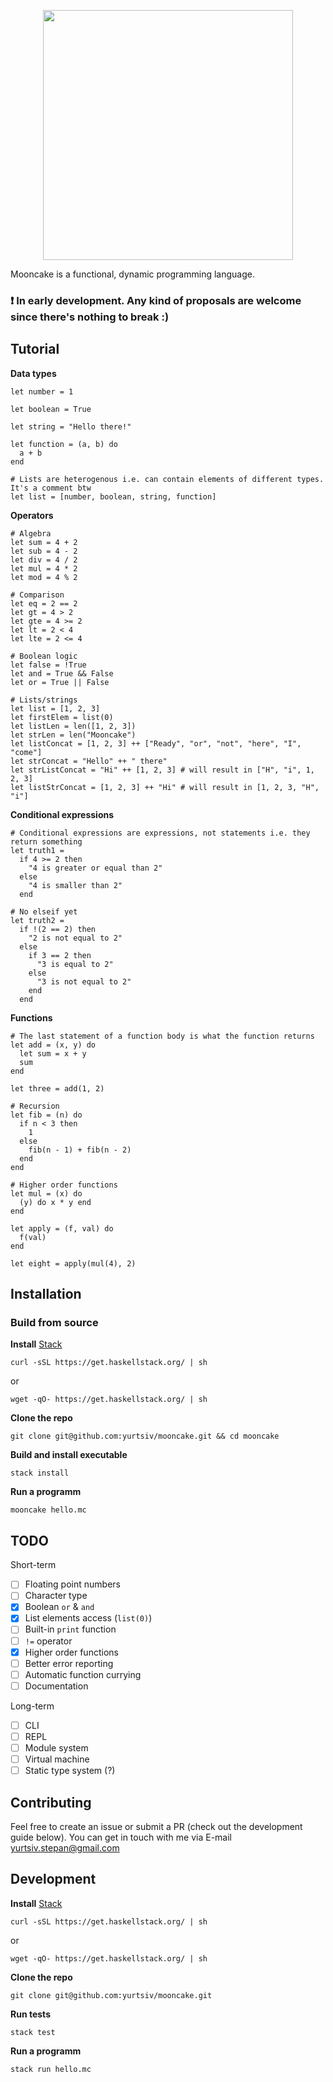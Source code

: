 <p align="center">
  <img src="https://i.ibb.co/QC9rs0Q/mooncake-font.png" height="400px"/>
</p>

Mooncake is a functional, dynamic programming language.

### ❗ In early development. Any kind of proposals are welcome since there's nothing to break :)

## Tutorial

**Data types**

```
let number = 1

let boolean = True

let string = "Hello there!"

let function = (a, b) do
  a + b
end

# Lists are heterogenous i.e. can contain elements of different types. It's a comment btw
let list = [number, boolean, string, function]
```

**Operators**

```
# Algebra
let sum = 4 + 2
let sub = 4 - 2
let div = 4 / 2
let mul = 4 * 2
let mod = 4 % 2

# Comparison
let eq = 2 == 2
let gt = 4 > 2
let gte = 4 >= 2
let lt = 2 < 4
let lte = 2 <= 4

# Boolean logic
let false = !True
let and = True && False
let or = True || False

# Lists/strings
let list = [1, 2, 3]
let firstElem = list(0)
let listLen = len([1, 2, 3])
let strLen = len("Mooncake")
let listConcat = [1, 2, 3] ++ ["Ready", "or", "not", "here", "I", "come"]
let strConcat = "Hello" ++ " there"
let strListConcat = "Hi" ++ [1, 2, 3] # will result in ["H", "i", 1, 2, 3]
let listStrConcat = [1, 2, 3] ++ "Hi" # will result in [1, 2, 3, "H", "i"]
```

**Conditional expressions**

```
# Conditional expressions are expressions, not statements i.e. they return something
let truth1 =
  if 4 >= 2 then
    "4 is greater or equal than 2"
  else
    "4 is smaller than 2"
  end

# No elseif yet
let truth2 =
  if !(2 == 2) then
    "2 is not equal to 2"
  else
    if 3 == 2 then
      "3 is equal to 2"
    else
      "3 is not equal to 2"
    end
  end
```

**Functions**

```
# The last statement of a function body is what the function returns
let add = (x, y) do
  let sum = x + y
  sum
end

let three = add(1, 2)

# Recursion
let fib = (n) do
  if n < 3 then
    1
  else
    fib(n - 1) + fib(n - 2)
  end
end

# Higher order functions
let mul = (x) do
  (y) do x * y end
end

let apply = (f, val) do
  f(val)
end
  
let eight = apply(mul(4), 2)
```

## Installation

### Build from source

**Install** [Stack](https://docs.haskellstack.org/en/stable/README/)

```
curl -sSL https://get.haskellstack.org/ | sh
```

or

```
wget -qO- https://get.haskellstack.org/ | sh
```

**Clone the repo**

```
git clone git@github.com:yurtsiv/mooncake.git && cd mooncake
```

**Build and install executable**

```
stack install
```

**Run a programm**

```
mooncake hello.mc
```

## TODO

Short-term

- [ ] Floating point numbers
- [ ] Character type
- [x] Boolean `or` & `and`
- [x] List elements access (`list(0)`)
- [ ] Built-in `print` function
- [ ] `!=` operator
- [x] Higher order functions
- [ ] Better error reporting
- [ ] Automatic function currying
- [ ] Documentation

Long-term

- [ ] CLI
- [ ] REPL
- [ ] Module system
- [ ] Virtual machine
- [ ] Static type system (?)

## Contributing

Feel free to create an issue or submit a PR (check out the development guide below). You can get in touch with me via E-mail yurtsiv.stepan@gmail.com

## Development

**Install** [Stack](https://docs.haskellstack.org/en/stable/README/)

```
curl -sSL https://get.haskellstack.org/ | sh
```

or

```
wget -qO- https://get.haskellstack.org/ | sh
```

**Clone the repo**

```
git clone git@github.com:yurtsiv/mooncake.git
```

**Run tests**

```
stack test
```

**Run a programm**

```
stack run hello.mc
```
